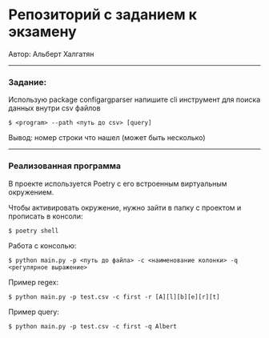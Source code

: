 # Репозиторий с заданием к экзамену

Автор: Альберт Халгатян

***

### Задание:


Использую package configargparser напишите cli инструмент для поиска данных внутри csv файлов
```shell script
$ <program> --path <путь до csv> [query]
```
Вывод: номер строки что нашел (может быть несколько)

***
### Реализованная программа
В проекте используется Poetry с его встроенным виртуальным окружением.

Чтобы активировать окружение, нужно зайти в папку с проектом и прописать в консоли:
```shell script
$ poetry shell
```

Работа с консолью:
```shell script
$ python main.py -p <путь до файла> -c <наименование колонки> -q <регулярное выражение>
```

Пример regex:
```shell script
$ python main.py -p test.csv -c first -r [A][l][b][e][r][t]
```

Пример query:
```shell script
$ python main.py -p test.csv -c first -q Albert
```